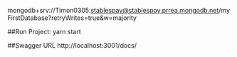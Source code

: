 mongodb+srv://Timon0305:stablespay@stablespay.prrea.mongodb.net/myFirstDatabase?retryWrites=true&w=majority


##Run Project:
yarn start

##Swagger URL
http://localhost:3001/docs/